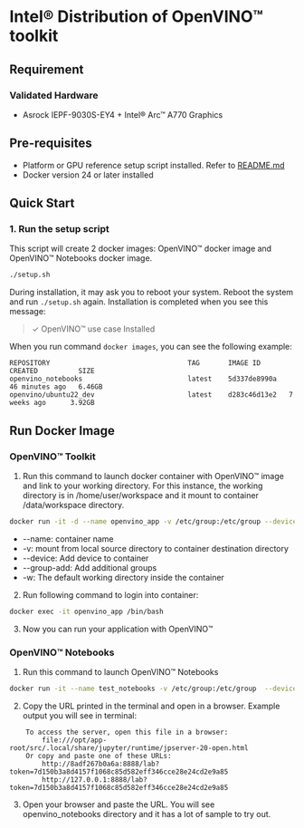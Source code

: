 # Intel® Distribution of OpenVINO™ toolkit

## Requirement
### Validated Hardware
- Asrock IEPF-9030S-EY4 + Intel® Arc™ A770 Graphics

## Pre-requisites
- Platform or GPU reference setup script installed. Refer to [README.md](../../README.md) 
- Docker version 24 or later installed

## Quick Start
### 1. Run the setup script
This script will create 2 docker images: OpenVINO™ docker image and OpenVINO™ Notebooks docker image.
```bash
./setup.sh
```
During installation, it may ask you to reboot your system. Reboot the system and run `./setup.sh` again. Installation is completed when you see this message:
> ✓ OpenVINO™ use case Installed

When you run command `docker images`, you can see the following example:
```
REPOSITORY                                  TAG       IMAGE ID       CREATED          SIZE
openvino_notebooks                          latest    5d337de8990a   46 minutes ago   6.46GB
openvino/ubuntu22_dev                       latest    d283c46d13e2   7 weeks ago      3.92GB
```

## Run Docker Image
### OpenVINO™ Toolkit
1. Run this command to launch docker container with OpenVINO™ image and link to your working directory. For this instance, the working directory is in /home/user/workspace and it mount to container /data/workspace directory.
```bash
docker run -it -d --name openvino_app -v /etc/group:/etc/group --device=/dev/dri --group-add=$(stat -c "%g" /dev/dri/render* | head -n 1) -v /usr/bin:/usr/bin -v /home/user/workspace:/data/workspace -w /data/workspace openvino/ubuntu22_dev:latest
```

- --name: container name
- -v: mount from local source directory to container destination directory
- --device: Add device to container
- --group-add: Add additional groups
- -w: The default working directory inside the container

2. Run following command to login into container:
```bash
docker exec -it openvino_app /bin/bash
```

3. Now you can run your application with OpenVINO™

### OpenVINO™ Notebooks
1. Run this command to launch OpenVINO™ Notebooks
```bash
docker run -it --name test_notebooks -v /etc/group:/etc/group  --device=/dev/dri --group-add=$(stat -c "%g" /dev/dri/render* | head -n 1) -p 127.0.0.1:8888:8888 openvino_notebooks
```
2. Copy the URL printed in the terminal and open in a browser. Example output you will see in terminal:
```
    To access the server, open this file in a browser:
        file:///opt/app-root/src/.local/share/jupyter/runtime/jpserver-20-open.html
    Or copy and paste one of these URLs:
        http://8adf267b0a6a:8888/lab?token=7d150b3a8d4157f1068c85d582eff346cce28e24cd2e9a85
        http://127.0.0.1:8888/lab?token=7d150b3a8d4157f1068c85d582eff346cce28e24cd2e9a85
```
3. Open your browser and paste the URL. You will see openvino_notebooks directory and it has a lot of sample to try out.
